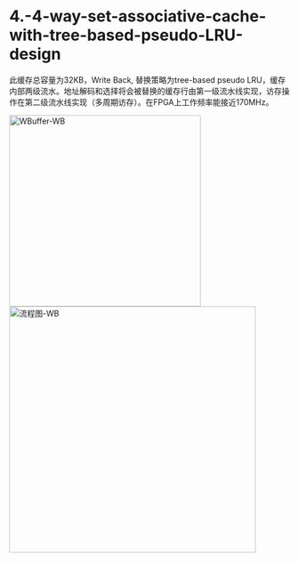 # 4.-4-way-set-associative-cache-with-tree-based-pseudo-LRU-design
此缓存总容量为32KB，Write Back, 替换策略为tree-based pseudo LRU，缓存内部两级流水。地址解码和选择将会被替换的缓存行由第一级流水线实现，访存操作在第二级流水线实现（多周期访存）。在FPGA上工作频率能接近170MHz。


<img width="344" alt="WBuffer-WB" src="https://github.com/IteratorandIterator/4.-4-way-set-associative-cache-with-tree-based-pseudo-LRU-design/assets/98395922/001bac30-19f6-4abf-8194-2a62e164e710">
<img width="443" alt="流程图-WB" src="https://github.com/IteratorandIterator/4.-4-way-set-associative-cache-with-tree-based-pseudo-LRU-design/assets/98395922/9e322722-2289-473d-ab00-f806af9cb8ab">
